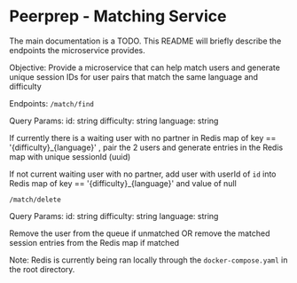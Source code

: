 # Peerprep - Matching Service

The main documentation is a TODO. This README will briefly describe the endpoints the microservice provides.

Objective:
Provide a microservice that can help match users and generate unique session IDs for user pairs that match the same language and difficulty

Endpoints:
`/match/find`

Query Params:
id: string
difficulty: string
language: string

If currently there is a waiting user with no partner in Redis map of key == '{difficulty}\_{language}' , pair the 2 users and generate entries in the Redis map with unique sessionId (uuid)

If not current waiting user with no partner, add user with userId of `id` into Redis map of key == '{difficulty}\_{language}' and value of null

`/match/delete`

Query Params:
id: string
difficulty: string
language: string

Remove the user from the queue if unmatched OR remove the matched session entries from the Redis map if matched

Note: Redis is currently being ran locally through the `docker-compose.yaml` in the root directory.
